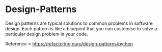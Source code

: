 # Design-Patterns
Design patterns are typical solutions to common problems in software design. Each pattern is like a blueprint that you can customise to solve a particular design problem in your code.

Reference = https://refactoring.guru/design-patterns/python
